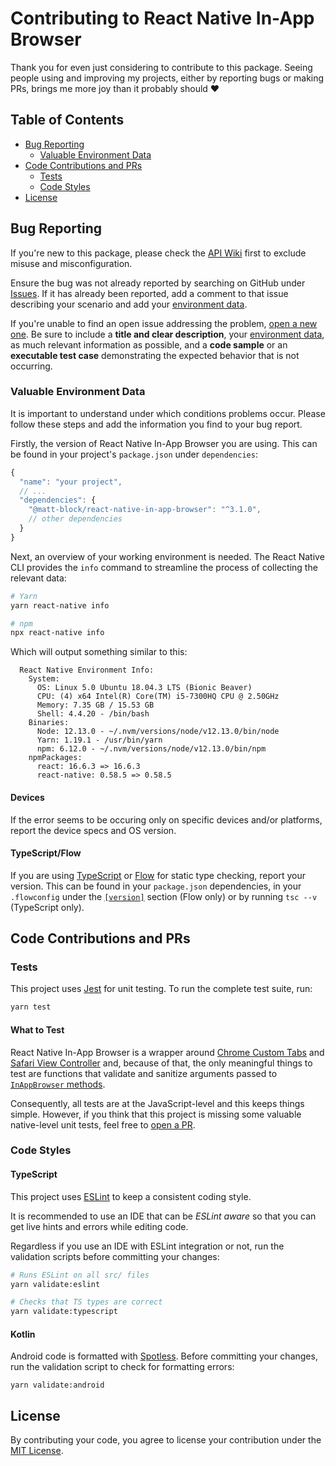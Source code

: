 # Contributing to React Native In-App Browser
Thank you for even just considering to contribute to this package. Seeing people using and improving my projects, either by reporting bugs or making PRs, brings me more joy than it probably should :heart:

## Table of Contents
- [Bug Reporting](#bug-reporting)
  - [Valuable Environment Data](#valuable-environment-data)
- [Code Contributions and PRs](#code-contributions-and-prs)
  - [Tests](#tests)
  - [Code Styles](#code-styles)
- [License](#license)

## Bug Reporting
If you're new to this package, please check the [API Wiki](https://github.com/matei-radu/react-native-in-app-browser/wiki/Api) first to exclude misuse and misconfiguration.

Ensure the bug was not already reported by searching on GitHub under [Issues](https://github.com/matei-radu/react-native-in-app-browser/issues). If it has already been reported, add a comment to that issue describing your scenario and add your [environment data](#valuable-environment-data).

If you're unable to find an open issue addressing the problem, [open a new one](https://github.com/matei-radu/react-native-in-app-browser/issues/new). Be sure to include a **title and clear description**, your [environment data](#valuable-environment-data), as much relevant information as possible, and a **code sample** or an **executable test case** demonstrating the expected behavior that is not occurring.

### Valuable Environment Data
It is important to understand under which conditions problems occur. Please follow these steps and add the information you find to your bug report.

Firstly, the version of React Native In-App Browser you are using. This can be found in your project's `package.json` under `dependencies`:

```javascript
{
  "name": "your project",
  // ...
  "dependencies": {
    "@matt-block/react-native-in-app-browser": "^3.1.0",
    // other dependencies
  }
}

```

Next, an overview of your working environment is needed. The React Native CLI provides the `info` command to streamline the process of collecting the relevant data:

```sh
# Yarn
yarn react-native info

# npm
npx react-native info
```

Which will output something similar to this:

```
  React Native Environment Info:
    System:
      OS: Linux 5.0 Ubuntu 18.04.3 LTS (Bionic Beaver)
      CPU: (4) x64 Intel(R) Core(TM) i5-7300HQ CPU @ 2.50GHz
      Memory: 7.35 GB / 15.53 GB
      Shell: 4.4.20 - /bin/bash
    Binaries:
      Node: 12.13.0 - ~/.nvm/versions/node/v12.13.0/bin/node
      Yarn: 1.19.1 - /usr/bin/yarn
      npm: 6.12.0 - ~/.nvm/versions/node/v12.13.0/bin/npm
    npmPackages:
      react: 16.6.3 => 16.6.3
      react-native: 0.58.5 => 0.58.5
```

#### Devices
If the error seems to be occuring only on specific devices and/or platforms, report the device specs and OS version.

#### TypeScript/Flow
If you are using [TypeScript](https://www.typescriptlang.org/) or [Flow](https://flow.org) for static type checking, report your version. This can be found in your `package.json` dependencies, in your `.flowconfig` under the [`[version]`](https://flow.org/en/docs/config/version/) section (Flow only) or by running `tsc --v` (TypeScript only).

## Code Contributions and PRs
### Tests
This project uses [Jest](https://jestjs.io/) for unit testing. To run the complete test suite, run:

```bash
yarn test
```

#### What to Test
React Native In-App Browser is a wrapper around [Chrome Custom Tabs](https://developer.chrome.com/multidevice/android/customtabs) and [Safari View Controller](https://developer.apple.com/documentation/safariservices/sfsafariviewcontroller) and, because of that, the only meaningful things to test are functions that validate and sanitize arguments passed to [`InAppBrowser` methods](https://github.com/matei-radu/react-native-in-app-browser/wiki/InAppBrowser#methods).

Consequently, all tests are at the JavaScript-level and this keeps things simple. However, if you think that this project is missing some valuable native-level unit tests, feel free to [open a PR](https://github.com/matei-radu/react-native-in-app-browser/pulls).

### Code Styles
#### TypeScript
This project uses [ESLint](https://eslint.org/) to keep a consistent coding style.

It is recommended to use an IDE that can be _ESLint aware_ so that you can get live hints and errors while editing code.

Regardless if you use an IDE with ESLint integration or not, run the validation scripts before committing your changes:

```bash
# Runs ESLint on all src/ files
yarn validate:eslint

# Checks that TS types are correct
yarn validate:typescript
```

#### Kotlin
Android code is formatted with [Spotless](https://github.com/diffplug/spotless). Before committing your changes, run the validation script to check for formatting errors:

```
yarn validate:android
```
## License
By contributing your code, you agree to license your contribution under the [MIT License](https://github.com/matei-radu/react-native-in-app-browser/blob/main/LICENSE).
